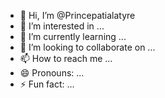 - 👋 Hi, I’m @Princepatialatyre
- 👀 I’m interested in ...
- 🌱 I’m currently learning ...
- 💞️ I’m looking to collaborate on ...
- 📫 How to reach me ...
- 😄 Pronouns: ...
- ⚡ Fun fact: ...

<!---
Princepatialatyre/Princepatialatyre is a ✨ special ✨ repository because its `README.md` (this file) appears on your GitHub profile.
You can click the Preview link to take a look at your changes.
--->
